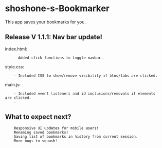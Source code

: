 # shoshone-s-Bookmarker
This app saves your bookmarks for you.

## Release V 1.1.1: Nav bar update!
index.html:
```
    - Added click functions to toggle navbar.
```

style.css:
```
    - Included CSS to show/remove visibility if btns/tabs are clicked.
```     
main.js:
```
    - Included event listeners and id inclusions/removals if elements are clicked.
    - 
``` 

## What to expect next?
```
    Responsive UI updates for mobile users!
    Renaming saved bookmarks!
    Saving list of bookmarks in history from current session.
    More bugs to squash!
```
  

